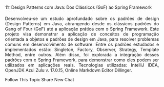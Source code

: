🏗️ Design Patterns com Java: Dos Clássicos (GoF) ao Spring Framework
<p align="justify"> Desenvolveu-se um estudo aprofundado sobre os padrões de design (Design Patterns) em Java, abrangendo desde os clássicos padrões do Gang of Four (GoF) até a aplicação prática com o Spring Framework. Este projeto visa demonstrar a aplicação de conceitos de programação orientada a objetos e padrões de design em Java, para resolver problemas comuns em desenvolvimento de software. Entre os padrões estudados e implementados estão: Singleton, Factory, Observer, Strategy, Template Method, entre outros. Além disso, foi explorada a integração desses padrões com o Spring Framework, para demonstrar como eles podem ser utilizados em aplicações reais. Tecnologias utilizadas: IntelliJ IDEA, OpenJDK Azul Zulu v. 17.0.15, Online Markdown Editor Dillinger. </p>



Follow This Topic
Share
New Chat
